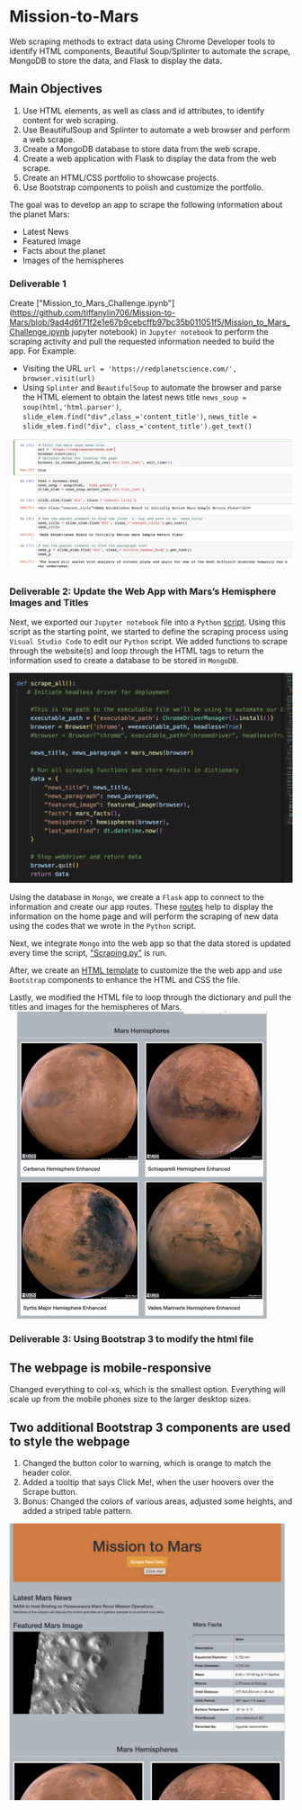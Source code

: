 # Mission-to-Mars
Web scraping methods to extract data using Chrome Developer tools to identify HTML components, Beautiful Soup/Splinter to automate the scrape, MongoDB to store the data, and Flask to display the data.

## Main Objectives
1. Use HTML elements, as well as class and id attributes, to identify content for web scraping.
2. Use BeautifulSoup and Splinter to automate a web browser and perform a web scrape.
3. Create a MongoDB database to store data from the web scrape.
4. Create a web application with Flask to display the data from the web scrape.
5. Create an HTML/CSS portfolio to showcase projects.
6. Use Bootstrap components to polish and customize the portfolio.

The goal was to develop an app to scrape the following information about the planet Mars:

* Latest News
* Featured Image
* Facts about the planet
* Images of the hemispheres

### Deliverable 1
Create ["Mission_to_Mars_Challenge.ipynb"](https://github.com/tiffanylin706/Mission-to-Mars/blob/9ad4d6f71f2e1e67b9cebcffb97bc35b011051f5/Mission_to_Mars_Challenge.ipynb jupyter notebook) in `Jupyter notebook` to perform the scraping activity and pull the requested information needed to build the app. 
For Example:
* Visiting the URL `url = 'https://redplanetscience.com/', browser.visit(url)`
* Using `Splinter` and `BeautifulSoup` to automate the browser and parse the HTML element to obtain the latest news title `news_soup = soup(html,'html.parser')`, `slide_elem.find("div",class_='content_title')`, `news_title = slide_elem.find("div", class_='content_title').get_text()`

 ![D1 jupyter notebook](https://github.com/tiffanylin706/Mission-to-Mars/blob/8b67554cee2d70dce3320aa249998adcceb730de/Resources/D1-jupyternotebook.png)

### Deliverable 2: Update the Web App with Mars’s Hemisphere Images and Titles
Next, we exported our `Jupyter notebook` file into a `Python` [script](https://github.com/tiffanylin706/Mission-to-Mars/blob/9ad4d6f71f2e1e67b9cebcffb97bc35b011051f5/Mission_to_Mars_Challenge.py). Using this script as the starting point, we started to define the scraping process using `Visual Studio Code` to edit our `Python` script. We added functions to scrape through the website(s) and loop through the HTML tags to return the information used to create a database to be stored in `MongoDB`.

 ![D2 define](https://github.com/tiffanylin706/Mission-to-Mars/blob/55f382b7628e263a14742d951dd1a489d3de8a51/Resources/D2-%20define.png%20.png)

Using the database in `Mongo`, we create a `Flask` app to connect to the information and create our app routes. These [routes](https://github.com/tiffanylin706/Mission-to-Mars/blob/9ad4d6f71f2e1e67b9cebcffb97bc35b011051f5/app.py) help to display the information on the home page and will perform the scraping of new data using the codes that we wrote in the `Python` script. 

Next, we integrate `Mongo` into the web app so that the data stored is updated every time the script, ["Scraping.py"](https://github.com/tiffanylin706/Mission-to-Mars/blob/9ad4d6f71f2e1e67b9cebcffb97bc35b011051f5/scraping.py) is run.

After, we create an [HTML template](https://github.com/tiffanylin706/Mission-to-Mars/blob/9ad4d6f71f2e1e67b9cebcffb97bc35b011051f5/templates/index.html) to customize the the web app and use `Bootstrap` components to enhance the HTML and CSS the file.

Lastly, we modified the HTML file to loop through the dictionary and pull the titles and images for the hemispheres of Mars.
 ![D2-1 hemisphere](https://github.com/tiffanylin706/Mission-to-Mars/blob/55f382b7628e263a14742d951dd1a489d3de8a51/Resources/D2-1%20%20hemisphere.png) 

### Deliverable 3: Using Bootstrap 3 to modify the html file
## The webpage is mobile-responsive
Changed everything to col-xs, which is the smallest option.  Everything will scale up from the mobile phones size to the larger desktop sizes. 

## Two additional Bootstrap 3 components are used to style the webpage
1. Changed the button color to warning, which is orange to match the header color.
2. Added a tooltip that says Click Me!, when the user hoovers over the Scrape button.
3. Bonus: Changed the colors of various areas, adjusted some heights, and added a striped table pattern.

![D3 Bootstrap](https://github.com/tiffanylin706/Mission-to-Mars/blob/55f382b7628e263a14742d951dd1a489d3de8a51/Resources/D3.png)
